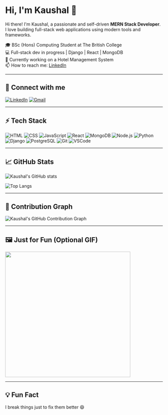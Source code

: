 # Hi, I'm Kaushal 👋

Hi there! I'm Kaushal, a passionate and self-driven **MERN Stack Developer**.  
I love building full-stack web applications using modern tools and frameworks.

🎓 BSc (Hons) Computing Student at The British College  
💻 Full-stack dev in progress | Django | React | MongoDB  
🚀 Currently working on a Hotel Management System  
📫 How to reach me: [LinkedIn](https://linkedin.com/in/your-profile)

---

## 🔗 Connect with me

[![LinkedIn](https://img.shields.io/badge/LinkedIn-blue?style=for-the-badge&logo=linkedin)](https://linkedin.com/in/your-profile)
[![Gmail](https://img.shields.io/badge/Email-kaushalnepal12@gmail.com-red?style=for-the-badge&logo=gmail)](mailto:kaushalnepal12@gmail.com)

---

## ⚡ Tech Stack

![HTML](https://img.shields.io/badge/-HTML5-E34F26?style=for-the-badge&logo=html5&logoColor=fff)
![CSS](https://img.shields.io/badge/-CSS3-1572B6?style=for-the-badge&logo=css3)
![JavaScript](https://img.shields.io/badge/-JavaScript-F7DF1E?style=for-the-badge&logo=javascript&logoColor=000)
![React](https://img.shields.io/badge/-React-20232A?style=for-the-badge&logo=react)
![MongoDB](https://img.shields.io/badge/-MongoDB-47A248?style=for-the-badge&logo=mongodb&logoColor=fff)
![Node.js](https://img.shields.io/badge/-Node.js-339933?style=for-the-badge&logo=nodedotjs&logoColor=fff)
![Python](https://img.shields.io/badge/-Python-3776AB?style=for-the-badge&logo=python&logoColor=white)
![Django](https://img.shields.io/badge/-Django-092E20?style=for-the-badge&logo=django)
![PostgreSQL](https://img.shields.io/badge/-PostgreSQL-336791?style=for-the-badge&logo=postgresql)
![Git](https://img.shields.io/badge/-Git-F05032?style=for-the-badge&logo=git)
![VSCode](https://img.shields.io/badge/-VSCode-007ACC?style=for-the-badge&logo=visual-studio-code)

---

## 📈 GitHub Stats

![Kaushal's GitHub stats](https://github-readme-stats.vercel.app/api?username=kaushal320&show_icons=true&theme=radical)

![Top Langs](https://github-readme-stats.vercel.app/api/top-langs/?username=kaushal320&layout=compact&theme=radical)

---

## 🧠 Contribution Graph

![Kaushal's GitHub Contribution Graph](https://github-readme-activity-graph.vercel.app/graph?username=kaushal320&theme=react-dark)

---

## 🖼️ Just for Fun (Optional GIF)

<img src="https://media.giphy.com/media/qgQUggAC3Pfv687qPC/giphy.gif" width="400"/>

---

## 💡 Fun Fact

I break things just to fix them better 😄  

